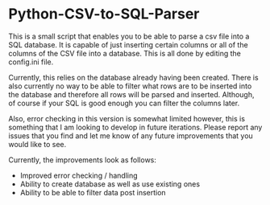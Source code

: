 # Python-CSV-to-SQL-Parser

This is a small script that enables you to be able to parse a csv file into a SQL database. It is capable of just inserting certain columns or all of the columns of the CSV file into a database. This is all done by editing the config.ini file. 

Currently, this relies on the database already having been created. There is also currently no way to be able to filter what rows are to be inserted into the database and therefore all rows will be parsed and inserted. Although, of course if your SQL is good enough you can filter the columns later. 

Also, error checking in this version is somewhat limited however, this is something that I am looking to develop in future iterations. Please report any issues that you find and let me know of any future improvements that you would like to see. 

Currently, the improvements look as follows: 
 - Improved error checking / handling 
 - Ability to create database as well as use existing ones 
 - Ability to be able to filter data post insertion
